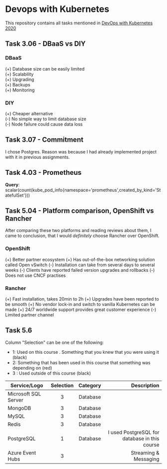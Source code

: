 # Devops with Kubernetes

This repository contains all tasks mentioned in [DevOps with Kubernetes 2020](https://devopswithkubernetes.com)

## Task 3.06 - DBaaS vs DIY

### DBaaS

(+) Database size can be easily limited  
(+) Scalability  
(+) Upgrading  
(+) Backups  
(+) Monitoring

### DIY

(+) Cheaper alternative  
(-) No simple way to limit database size  
(-) Node failure could cause data loss

## Task 3.07 - Commitment

I chose Postgres. Reason was because I had already implemented project with it in previous assignments. 

## Task 4.03 - Prometheus

**Query**:  
scalar(count(kube_pod_info{namespace='prometheus',created_by_kind='StatefulSet'}))

## Task 5.04 - Platform comparison, OpenShift vs Rancher

After comparing these two platforms and reading reviews about them, I came to conclusion, that I would *definitely* choose Rancher over OpenShift.

### OpenShift
(+) Better partner ecosystem
(+) Has out-of-the-box networking solution called Open vSwitch
(-) Installation can take from several days to several weeks
(-) Clients have reported failed version upgrades and rollbacks 
(-) Does not use CNCF practises

### Rancher
(+) Fast installation, takes 20min to 2h
(+) Upgrades have been reported to be smooth
(+) No vendor lock-in and switch to vanilla Kubernetes can be made
(+) 24/7 worldwide support provides great customer experience
(-) Limited partner channel

## Task 5.6

Column "Selection" can be one of the following:
- 1: Used on this course . Something that you knew that you were using it (black)
- 2: Something that has been used in this course that something was depending on (red)
- 3 : Used outside of this course (black)

| Service/Logo | Selection | Category | Description |
| ------------ |:---------:|:--------:| -----------:| 
| Microsoft SQL Server  | 3 | Database |   |
| MongoDB | 3 | Database | |
| MySQL| 3 | Database | |
| Redis | 3 | Database | |
| PostgreSQL | 1 | Database | I used PostgreSQL for database in this course |
| Azure Event Hubs| 3 |  | Streaming & Messaging | | 